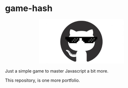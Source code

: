 # game-hash

<p align="center">
    <img  src="gitRave.jpg" title="Logo do project" width="280"><br />
  
</p>

Just a simple game to master Javascript a bit more.

This repository, is one more portfolio.
